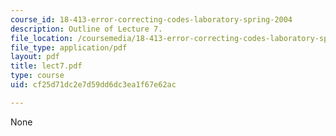 ```yaml
---
course_id: 18-413-error-correcting-codes-laboratory-spring-2004
description: Outline of Lecture 7.
file_location: /coursemedia/18-413-error-correcting-codes-laboratory-spring-2004/cf25d71dc2e7d59dd6dc3ea1f67e62ac_lect7.pdf
file_type: application/pdf
layout: pdf
title: lect7.pdf
type: course
uid: cf25d71dc2e7d59dd6dc3ea1f67e62ac

---
```

None